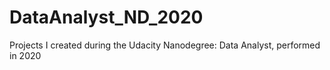# DataAnalyst_ND_2020
Projects I created during the Udacity Nanodegree: Data Analyst, performed in 2020

